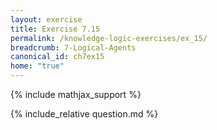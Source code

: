 ```yaml
---
layout: exercise
title: Exercise 7.15
permalink: /knowledge-logic-exercises/ex_15/
breadcrumb: 7-Logical-Agents
canonical_id: ch7ex15
home: "true"
---
```


{% include mathjax_support %}


<div id="hiddden">{% include_relative question.md %}</div>